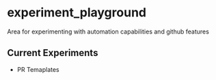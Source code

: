 # experiment_playground
Area for experimenting with automation capabilities and github features

## Current Experiments
- PR Temaplates
